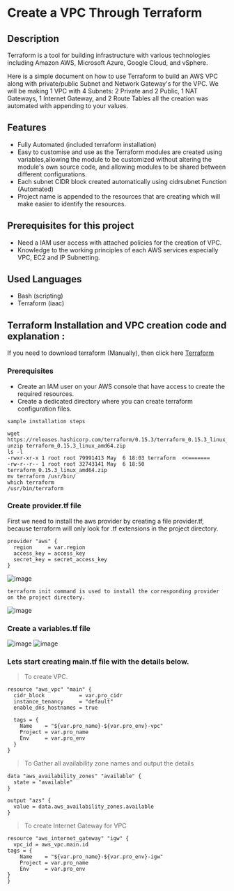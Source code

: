 # Create a VPC Through Terraform 

## Description

Terraform is a tool for building infrastructure with various technologies including Amazon AWS, Microsoft Azure, Google Cloud, and vSphere.

Here is a simple document on how to use Terraform to build an AWS VPC along with private/public Subnet and Network Gateway's for the VPC. We will be making 1 VPC with 4 Subnets: 2 Private and 2 Public, 1 NAT Gateways, 1 Internet Gateway, and 2 Route Tables all the creation was automated with appending to your values.

## Features
- Fully Automated (included terraform installation)
- Easy to customise and use as the Terraform modules are created using variables,allowing the module to be customized without altering the module's own source code, and allowing modules to be shared between different configurations.
- Each subnet CIDR block created automatically using cidrsubnet Function (Automated)
- Project name is appended to the resources that are creating which will make easier to identify the resources.

## Prerequisites for this project
- Need a IAM user access with attached policies for the creation of VPC.
- Knowledge to the working principles of each AWS services especially VPC, EC2 and IP Subnetting.

## Used Languages
- Bash (scripting)
- Terraform (iaac)

## Terraform Installation and VPC creation code and explanation :

If you need to download terraform (Manually), then click here [Terraform](https://developer.hashicorp.com/terraform/tutorials/aws-get-started/install-cli?in=terraform%2Faws-get-started)

### Prerequisites
- Create an IAM user on your AWS console that have access to create the required resources.
- Create a dedicated directory where you can create terraform configuration files.

~~~
sample installation steps
~~~

~~~
wget https://releases.hashicorp.com/terraform/0.15.3/terraform_0.15.3_linux_amd64.zip
unzip terraform_0.15.3_linux_amd64.zip 
ls -l
-rwxr-xr-x 1 root root 79991413 May  6 18:03 terraform  <<=======
-rw-r--r-- 1 root root 32743141 May  6 18:50 terraform_0.15.3_linux_amd64.zip
mv terraform /usr/bin/
which terraform 
/usr/bin/terraform
~~~

### Create provider.tf file

First we need to install the aws provider by creating a file provider.tf, because terraform will only look for .tf extensions in the project directory.
~~~
provider "aws" {
  region     = var.region
  access_key = access_key
  secret_key = secret_access_key
}
~~~

![image](https://github.com/user-attachments/assets/feef8b11-98bd-42c6-96b4-6123ef16dd30)

~~~
terraform init command is used to install the corresponding provider on the project directory.
~~~
![image](https://github.com/user-attachments/assets/4c7784c3-9460-4d01-8125-0f5be6652fa7)

### Create a variables.tf file

![image](https://github.com/user-attachments/assets/7428dbaa-563e-414c-b863-2fa6bd60f740)
![image](https://github.com/user-attachments/assets/96bf03c4-117f-4091-a24d-fd71ff1f62e9)

### Lets start creating main.tf file with the details below.

> To create VPC.
~~~
resource "aws_vpc" "main" {
  cidr_block           = var.pro_cidr
  instance_tenancy     = "default"
  enable_dns_hostnames = true

  tags = {
    Name    = "${var.pro_name}-${var.pro_env}-vpc"
    Project = var.pro_name
    Env     = var.pro_env
  }
}
~~~

> To Gather all availability zone names and output the details 
~~~
data "aws_availability_zones" "available" {
  state = "available"
}

output "azs" {
  value = data.aws_availability_zones.available
}
~~~

> To create Internet Gateway for VPC
~~~
resource "aws_internet_gateway" "igw" {
  vpc_id = aws_vpc.main.id                                                                                                                                                                                                                                                                                                tags = {
    Name    = "${var.pro_name}-${var.pro_env}-igw"
    Project = var.pro_name
    Env     = var.pro_env                                                                                                                                     }
}     
~~~
